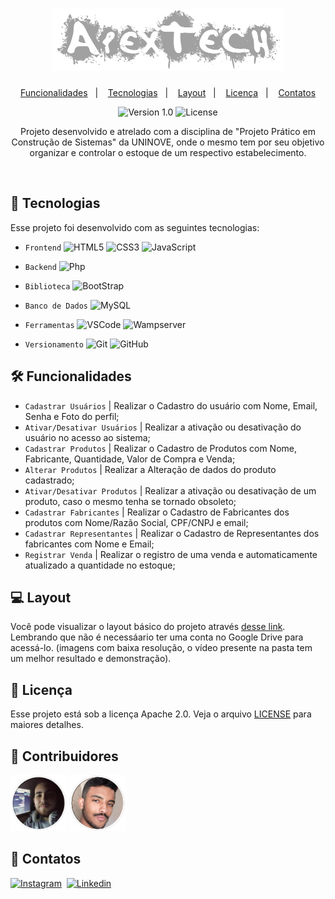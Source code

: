 <h1 align="center">
    <img alt="ApexTech" title="ApexTech" src=".apextech/logo2.png" width=370px height=100px/>
</h1>

<p align="center">
  <a href="#-funcionalidades">Funcionalidades</a>&nbsp;&nbsp;&nbsp;|&nbsp;&nbsp;&nbsp;
  <a href="#-tecnologias">Tecnologias</a>&nbsp;&nbsp;&nbsp;|&nbsp;&nbsp;&nbsp;
  <a href="#-layout">Layout</a>&nbsp;&nbsp;&nbsp;|&nbsp;&nbsp;&nbsp;
  <a href="memo-licença">Licença</a>&nbsp;&nbsp;&nbsp;|&nbsp;&nbsp;&nbsp;
  <a href="speech_balloon-contatos">Contatos</a>
</p>

<p align="center">
    <img src="https://img.shields.io/static/v1?label=Version&message=1.0&color=A9A9A9&labelColor=000000" alt="Version 1.0"/>
    <img alt="License" src="https://img.shields.io/static/v1?label=License&message=apache%202.0&color=A9A9A9&labelColor=000000">
</p>

<p align="center">
  Projeto desenvolvido e atrelado com a disciplina de "Projeto Prático em Construção de Sistemas" da UNINOVE, onde o mesmo tem por seu objetivo organizar e controlar o estoque     de um respectivo estabelecimento. 
</p>

<br/>

<!-- LINGUAGENS -->
## 🚀 Tecnologias
Esse projeto foi desenvolvido com as seguintes tecnologias:

- `Frontend` ![HTML5](https://img.shields.io/badge/-HTML5-05122A?&logo=HTML5&logoColor=FFFFFF) 
           ![CSS3](https://img.shields.io/badge/-CSS3-05122A?&logo=CSS3&logoColor=FFFFFF)
           ![JavaScript](https://img.shields.io/badge/-JavaScript-05122A?&logo=JavaScript&logoColor=FFFFFF)

- `Backend` ![Php](https://img.shields.io/badge/-PhP-05122A?&logo=Php&logoColor=FFFFFF)

- `Biblioteca` ![BootStrap](https://img.shields.io/badge/-BootStrap-05122A?&logo=BootStrap&logoColor=FFFFFF)

- `Banco de Dados` ![MySQL](https://img.shields.io/badge/-MySQL-05122A?&logo=mysql&logoColor=FFFFFF)

- `Ferramentas` ![VSCode](https://img.shields.io/badge/-VSCode-05122A?&logo=Visual%20Studio%20Code&logoColor=FFFFFF)
              ![Wampserver](https://img.shields.io/badge/-Wampserver-05122A?&logo=WampServer&logoColor=FFFFFF)
              
- `Versionamento` ![Git](https://img.shields.io/badge/-Git-05122A?&logo=git&logoColor=FFFFFF)
                ![GitHub](https://img.shields.io/badge/-GitHub-05122A?&logo=github&logoColor=FFFFFF)

<!-- REQUISITOS DO SISTEMA -->
## 🛠 Funcionalidades
- `Cadastrar Usuários` | Realizar o Cadastro do usuário com Nome, Email, Senha e Foto do perfil;
- `Ativar/Desativar Usuários` | Realizar a ativação ou desativação do usuário no acesso ao sistema;
- `Cadastrar Produtos` | Realizar o Cadastro de Produtos com Nome, Fabricante, Quantidade, Valor de Compra e Venda;
- `Alterar Produtos` | Realizar a Alteração de dados do produto cadastrado;
- `Ativar/Desativar Produtos` | Realizar a ativação ou desativação de um produto, caso o mesmo tenha se tornado obsoleto;
- `Cadastrar Fabricantes` | Realizar o Cadastro de Fabricantes dos produtos com Nome/Razão Social, CPF/CNPJ e email;
- `Cadastrar Representantes` | Realizar o Cadastro de Representantes dos fabricantes com Nome e Email;
- `Registrar Venda` | Realizar o registro de uma venda e automaticamente atualizado a quantidade no estoque;

<!--
## 🔗 Estrutura
A estrutura de arquivos deste projeto se encontra da seguinte maneira:
```
apextech-software
├── App/
│   └── Database/
│       └── --todas as ações (delete, insert, search)--
│   └── Models/
|       ├── cliente.class.php
|       ├── connect.php
|       ├── fabricante.class.php
|       ├── itens.class.php
|       ├── produtos.class.php
|       ├── representante.class.php
|       ├── usuario.class.php
|       └── vendas.class.php
│   ├── auth.php
│   ├── session.php
├── DB
│   ├── controlestoque.sql
│   └── controlestoque_bkp.sql
├── layout
│   ├── alert.php
│   ├── conteudo.php
│   └── script.php
├── views
│   ├── bootstrap/
|       ├── css
|       ├── fonts
|       └── js
│   ├── build/
|       ├── bootstrap-less
|       └── less
│   ├── cliente/
|       ├── addcliente.php
|       └── index.php
│   ├── dist/
|       ├── css
|       ├── img
|       └── js
│   ├── fabricante/
|       ├── addfabricante.php
|       ├── editfabricante.php
|       └── index.php
│   ├── itens/
|       ├── additens.php
|       ├── edititens.php
|       └── index.php
│   ├── plugins/
│   ├── prod/
|       ├── addprod.php
|       └── index.php
│   ├── representate/
|       ├── addrepresentante.php
|       └── index.php
│   ├── usuarios/
│   ├── vendas/
│   ├── destroy.php
│   └── index.php
├── .gitignore
├── index.php
├── LICENSE
├── login.php
└── README.md
```
-->

<!-- LAYOUT DO SISTEMA -->
## 💻 Layout
Você pode visualizar o layout básico do projeto através [desse link](https://drive.google.com/drive/folders/1MTBgjYxiI5z4GsS7MLQ7EoeI76opLBsr?usp=sharing). Lembrando que não é necessáario ter uma conta no Google Drive para acessá-lo.
(imagens com baixa resolução, o vídeo presente na pasta tem um melhor resultado e demonstração). 

<!-- LICENSE  -->
## :memo: Licença
Esse projeto está sob a licença Apache 2.0. Veja o arquivo [LICENSE](LICENSE.md) para maiores detalhes.

<!-- CONTRIBUIDORES  -->
## :memo: Contribuidores
<p>
    <a href="//https://github.com/HigorRoc"><img alt="Higor" title="Higor" src=".apextech/higor.png" width=90px height=90px/></a>
    <a href="//https://github.com/VictorNuPe"><img alt="Victor" title="Victor" src=".apextech/victor.png" width=90px height=90px/></a>
</p>

<!-- CONTATOS -->
## :speech_balloon: Contatos
[![Instagram](https://img.shields.io/badge/-Instagram_-E4405F?&logo=Instagram&logoColor=FFFFFF)](https://instagram.com/hiigorrocha_)&nbsp;
[![Linkedin](https://img.shields.io/badge/-Linkedln-0A66C2?&logo=Linkedin&logoColor=FFFFFF)](https://www.linkedin.com/in/higor-silva18/)&nbsp;
